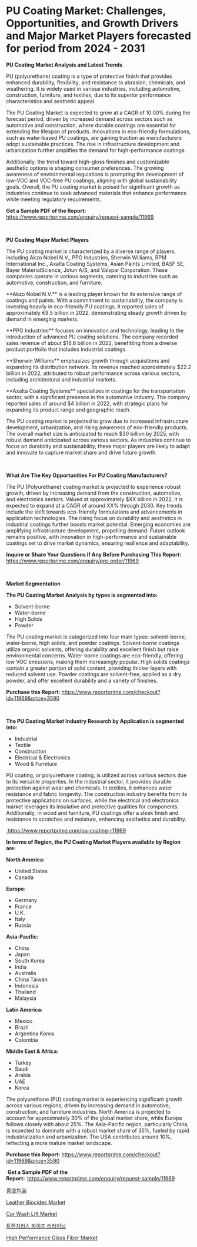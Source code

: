 <p><h1>PU Coating Market: Challenges, Opportunities, and Growth Drivers and Major Market Players forecasted for period from 2024 - 2031</h1></p><p><strong>PU Coating Market Analysis and Latest Trends</strong></p>
<p><p>PU (polyurethane) coating is a type of protective finish that provides enhanced durability, flexibility, and resistance to abrasion, chemicals, and weathering. It is widely used in various industries, including automotive, construction, furniture, and textiles, due to its superior performance characteristics and aesthetic appeal.</p><p>The PU Coating Market is expected to grow at a CAGR of 10.00% during the forecast period, driven by increased demand across sectors such as automotive and construction, where durable coatings are essential for extending the lifespan of products. Innovations in eco-friendly formulations, such as water-based PU coatings, are gaining traction as manufacturers adopt sustainable practices. The rise in infrastructure development and urbanization further amplifies the demand for high-performance coatings.</p><p>Additionally, the trend toward high-gloss finishes and customizable aesthetic options is shaping consumer preferences. The growing awareness of environmental regulations is prompting the development of low-VOC and VOC-free PU coatings, aligning with global sustainability goals. Overall, the PU coating market is poised for significant growth as industries continue to seek advanced materials that enhance performance while meeting regulatory requirements.</p></p>
<p><strong>Get a Sample PDF of the Report:&nbsp;</strong> <a href="https://www.reportprime.com/enquiry/request-sample/11969">https://www.reportprime.com/enquiry/request-sample/11969</a></p>
<p>&nbsp;</p>
<p><strong>PU Coating Major Market Players</strong></p>
<p><p>The PU coating market is characterized by a diverse range of players, including Akzo Nobel N.V., PPG Industries, Sherwin Williams, RPM International Inc., Axalta Coating Systems, Asian Paints Limited, BASF SE, Bayer MaterialScience, Jotun A/S, and Valspar Corporation. These companies operate in various segments, catering to industries such as automotive, construction, and furniture.</p><p>**Akzo Nobel N.V.** is a leading player known for its extensive range of coatings and paints. With a commitment to sustainability, the company is investing heavily in eco-friendly PU coatings. It reported sales of approximately €9.5 billion in 2022, demonstrating steady growth driven by demand in emerging markets.</p><p>**PPG Industries** focuses on innovation and technology, leading to the introduction of advanced PU coating solutions. The company recorded sales revenue of about $16.8 billion in 2022, benefitting from a diverse product portfolio that includes industrial coatings.</p><p>**Sherwin Williams** emphasizes growth through acquisitions and expanding its distribution network. Its revenue reached approximately $22.2 billion in 2022, attributed to robust performance across various sectors, including architectural and industrial markets.</p><p>**Axalta Coating Systems** specializes in coatings for the transportation sector, with a significant presence in the automotive industry. The company reported sales of around $4 billion in 2022, with strategic plans for expanding its product range and geographic reach.</p><p>The PU coating market is projected to grow due to increased infrastructure development, urbanization, and rising awareness of eco-friendly products. The overall market size is anticipated to reach $30 billion by 2025, with robust demand anticipated across various sectors. As industries continue to focus on durability and sustainability, these major players are likely to adapt and innovate to capture market share and drive future growth.</p></p>
<p>&nbsp;</p>
<p><strong>What Are The Key Opportunities For PU Coating Manufacturers?</strong></p>
<p><p>The PU (Polyurethane) coating market is projected to experience robust growth, driven by increasing demand from the construction, automotive, and electronics sectors. Valued at approximately $XX billion in 2022, it is expected to expand at a CAGR of around XX% through 2030. Key trends include the shift towards eco-friendly formulations and advancements in application technologies. The rising focus on durability and aesthetics in industrial coatings further boosts market potential. Emerging economies are amplifying infrastructure development, propelling demand. Future outlook remains positive, with innovation in high-performance and sustainable coatings set to drive market dynamics, ensuring resilience and adaptability. </p></p>
<p><strong>Inquire or Share Your Questions If Any Before Purchasing This Report:</strong> <a href="https://www.reportprime.com/enquiry/pre-order/11969">https://www.reportprime.com/enquiry/pre-order/11969</a></p>
<p>&nbsp;</p>
<p><strong>Market Segmentation</strong></p>
<p><strong>The PU Coating Market Analysis by types is segmented into:</strong></p>
<p><ul><li>Solvent-borne</li><li>Water-borne</li><li>High Solids</li><li>Powder</li></ul></p>
<p><p>The PU coating market is categorized into four main types: solvent-borne, water-borne, high solids, and powder coatings. Solvent-borne coatings utilize organic solvents, offering durability and excellent finish but raise environmental concerns. Water-borne coatings are eco-friendly, offering low VOC emissions, making them increasingly popular. High solids coatings contain a greater portion of solid content, providing thicker layers with reduced solvent use. Powder coatings are solvent-free, applied as a dry powder, and offer excellent durability and a variety of finishes.</p></p>
<p><strong>Purchase this Report:&nbsp;</strong><a href="https://www.reportprime.com/checkout?id=11969&price=3590">https://www.reportprime.com/checkout?id=11969&price=3590</a></p>
<p>&nbsp;</p>
<p><strong>The PU Coating Market Industry Research by Application is segmented into:</strong></p>
<p><ul><li>Industrial</li><li>Textile</li><li>Construction</li><li>Electrical & Electronics</li><li>Wood & Furniture</li></ul></p>
<p><p>PU coating, or polyurethane coating, is utilized across various sectors due to its versatile properties. In the industrial sector, it provides durable protection against wear and chemicals. In textiles, it enhances water resistance and fabric longevity. The construction industry benefits from its protective applications on surfaces, while the electrical and electronics market leverages its insulative and protective qualities for components. Additionally, in wood and furniture, PU coatings offer a sleek finish and resistance to scratches and moisture, enhancing aesthetics and durability.</p></p>
<p><a href="https://www.reportprime.com/pu-coating-r11969">&nbsp;https://www.reportprime.com/pu-coating-r11969</a></p>
<p><strong>In terms of Region, the PU Coating Market Players available by Region are:</strong></p>
<p>
    <p> <strong> North America: </strong>
        <ul>
            <li>United States</li>
            <li>Canada</li>
        </ul>
        </p> 
    <p> <strong> Europe: </strong>
        <ul>
            <li>Germany</li>
            <li>France</li>
            <li>U.K.</li>
            <li>Italy</li>
            <li>Russia</li>
        </ul>
        </p> 
    <p> <strong> Asia-Pacific: </strong>
        <ul>
            <li>China</li>
            <li>Japan</li>
            <li>South Korea</li>
            <li>India</li>
            <li>Australia</li>
            <li>China Taiwan</li>
            <li>Indonesia</li>
            <li>Thailand</li>
            <li>Malaysia</li>
        </ul>
        </p> 
    <p> <strong> Latin America: </strong>
        <ul>
            <li>Mexico</li>
            <li>Brazil</li>
            <li>Argentina Korea</li>
            <li>Colombia</li>
        </ul>
        </p> 
    <p> <strong> Middle East & Africa: </strong>
        <ul>
            <li>Turkey</li>
            <li>Saudi</li>
            <li>Arabia</li>
            <li>UAE</li>
            <li>Korea</li>
        </ul>
    </p>
    </p>
<p><p>The polyurethane (PU) coating market is experiencing significant growth across various regions, driven by increasing demand in automotive, construction, and furniture industries. North America is projected to account for approximately 30% of the global market share, while Europe follows closely with about 25%. The Asia-Pacific region, particularly China, is expected to dominate with a robust market share of 35%, fueled by rapid industrialization and urbanization. The USA contributes around 10%, reflecting a more mature market landscape.</p></p>
<p><strong>Purchase this Report: </strong><a href="https://www.reportprime.com/checkout?id=11969&price=3590">https://www.reportprime.com/checkout?id=11969&price=3590</a></p>
<p>&nbsp;<strong>Get a Sample PDF of the Report:&nbsp;&nbsp;</strong><a href="https://www.reportprime.com/enquiry/request-sample/11969">https://www.reportprime.com/enquiry/request-sample/11969</a></p>
<p><strong></strong></p>
<p><p><a href="https://medium.com/@alonzomoenrt8956/%E7%9C%9F%E7%A9%BA%E5%8C%85%E8%A3%85%E5%B8%82%E5%A0%B4%E3%81%AE%E8%A6%8F%E6%A8%A1%E3%81%A8%E3%82%B7%E3%82%A7%E3%82%A2%E5%88%86%E6%9E%90-%E6%88%90%E9%95%B7%E3%83%88%E3%83%AC%E3%83%B3%E3%83%89%E3%81%A8%E4%BA%88%E6%B8%AC-2024-2031-7405be4a51fe">真空包装</a></p><p><a href="https://issuu.com/reportprime-2/docs/leather-biocides-market-size-2030.p_f4cee0c8750a28">Leather Biocides Market</a></p><p><a href="https://medium.com/@graceturner587/global-car-wash-lift-market-sector-types-applications-market-player-strategies-regional-growth-fa59b2e27b39">Car Wash Lift Market</a></p><p><a href="https://medium.com/@anita28yomishoe/%EA%B8%80%EB%A1%9C%EB%B2%8C-%EB%AC%B4%EA%B5%B4%EC%9E%AC%EA%B4%80%EC%97%85%EA%B3%84%EC%9D%98-%EB%AF%B8%EB%9E%98-%ED%8A%B8%EB%A0%8C%EB%93%9C-2024%EB%85%84%EB%B6%80%ED%84%B0-2031%EB%85%84%EA%B9%8C%EC%A7%80%EC%9D%98-%EC%8B%9C%EC%9E%A5-%ED%86%B5%EC%B0%B0-%EB%B0%8F-%EB%B6%84%EC%84%9D-136%ED%8E%98%EC%9D%B4%EC%A7%80-a9308993f540">트렌치리스 파이프 리라이닝</a></p><p><a href="https://issuu.com/reportprime-2/docs/high-performance-glass-fiber-market_a8e7e29b802743">High Performance Glass Fiber Market</a></p></p>
